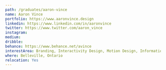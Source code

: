 ```yaml
---
path: /graduates/aaron-vince
name: Aaron Vince
portfolio: https://www.aaronvince.design
linkedin: https://www.linkedin.com/in/aaronvince
twitter: https://www.twitter.com/aaron_vince
instagram: 
medium:
dribble:
behance: https://www.behance.net/avince
interestArea: Branding, Interactivity Design, Motion Design, Information Design
where: Belleville, Ontario
relocation: Yes
---
```

